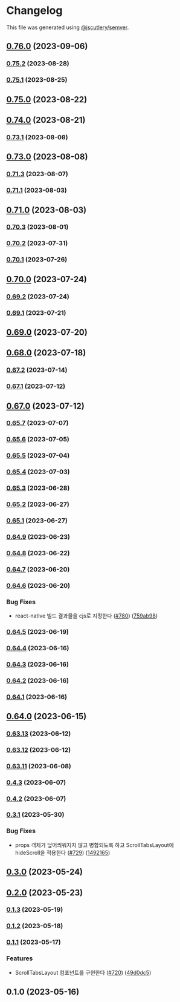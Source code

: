 # Changelog

This file was generated using [@jscutlery/semver](https://github.com/jscutlery/semver).

## [0.76.0](https://github.com/pedaling/opensource/compare/vibrant-layouts-0.75.2...vibrant-layouts-0.76.0) (2023-09-06)

### [0.75.2](https://github.com/pedaling/opensource/compare/vibrant-layouts-0.75.1...vibrant-layouts-0.75.2) (2023-08-28)

### [0.75.1](https://github.com/pedaling/opensource/compare/vibrant-layouts-0.75.0...vibrant-layouts-0.75.1) (2023-08-25)

## [0.75.0](https://github.com/pedaling/opensource/compare/vibrant-layouts-0.74.0...vibrant-layouts-0.75.0) (2023-08-22)

## [0.74.0](https://github.com/pedaling/opensource/compare/vibrant-layouts-0.73.1...vibrant-layouts-0.74.0) (2023-08-21)

### [0.73.1](https://github.com/pedaling/opensource/compare/vibrant-layouts-0.73.0...vibrant-layouts-0.73.1) (2023-08-08)

## [0.73.0](https://github.com/pedaling/opensource/compare/vibrant-layouts-0.72.0...vibrant-layouts-0.73.0) (2023-08-08)

### [0.71.3](https://github.com/pedaling/opensource/compare/vibrant-layouts-0.71.2...vibrant-layouts-0.71.3) (2023-08-07)

### [0.71.1](https://github.com/pedaling/opensource/compare/vibrant-layouts-0.71.0...vibrant-layouts-0.71.1) (2023-08-03)

## [0.71.0](https://github.com/pedaling/opensource/compare/vibrant-layouts-0.70.3...vibrant-layouts-0.71.0) (2023-08-03)

### [0.70.3](https://github.com/pedaling/opensource/compare/vibrant-layouts-0.70.2...vibrant-layouts-0.70.3) (2023-08-01)

### [0.70.2](https://github.com/pedaling/opensource/compare/vibrant-layouts-0.70.1...vibrant-layouts-0.70.2) (2023-07-31)

### [0.70.1](https://github.com/pedaling/opensource/compare/vibrant-layouts-0.70.0...vibrant-layouts-0.70.1) (2023-07-26)

## [0.70.0](https://github.com/pedaling/opensource/compare/vibrant-layouts-0.69.2...vibrant-layouts-0.70.0) (2023-07-24)

### [0.69.2](https://github.com/pedaling/opensource/compare/vibrant-layouts-0.69.1...vibrant-layouts-0.69.2) (2023-07-24)

### [0.69.1](https://github.com/pedaling/opensource/compare/vibrant-layouts-0.69.0...vibrant-layouts-0.69.1) (2023-07-21)

## [0.69.0](https://github.com/pedaling/opensource/compare/vibrant-layouts-0.68.0...vibrant-layouts-0.69.0) (2023-07-20)

## [0.68.0](https://github.com/pedaling/opensource/compare/vibrant-layouts-0.67.2...vibrant-layouts-0.68.0) (2023-07-18)

### [0.67.2](https://github.com/pedaling/opensource/compare/vibrant-layouts-0.67.1...vibrant-layouts-0.67.2) (2023-07-14)

### [0.67.1](https://github.com/pedaling/opensource/compare/vibrant-layouts-0.67.0...vibrant-layouts-0.67.1) (2023-07-12)

## [0.67.0](https://github.com/pedaling/opensource/compare/vibrant-layouts-0.66.0...vibrant-layouts-0.67.0) (2023-07-12)

### [0.65.7](https://github.com/pedaling/opensource/compare/vibrant-layouts-0.65.6...vibrant-layouts-0.65.7) (2023-07-07)

### [0.65.6](https://github.com/pedaling/opensource/compare/vibrant-layouts-0.65.5...vibrant-layouts-0.65.6) (2023-07-05)

### [0.65.5](https://github.com/pedaling/opensource/compare/vibrant-layouts-0.65.4...vibrant-layouts-0.65.5) (2023-07-04)

### [0.65.4](https://github.com/pedaling/opensource/compare/vibrant-layouts-0.65.3...vibrant-layouts-0.65.4) (2023-07-03)

### [0.65.3](https://github.com/pedaling/opensource/compare/vibrant-layouts-0.65.2...vibrant-layouts-0.65.3) (2023-06-28)

### [0.65.2](https://github.com/pedaling/opensource/compare/vibrant-layouts-0.65.1...vibrant-layouts-0.65.2) (2023-06-27)

### [0.65.1](https://github.com/pedaling/opensource/compare/vibrant-layouts-0.65.0...vibrant-layouts-0.65.1) (2023-06-27)

### [0.64.9](https://github.com/pedaling/opensource/compare/vibrant-layouts-0.64.8...vibrant-layouts-0.64.9) (2023-06-23)

### [0.64.8](https://github.com/pedaling/opensource/compare/vibrant-layouts-0.64.7...vibrant-layouts-0.64.8) (2023-06-22)

### [0.64.7](https://github.com/pedaling/opensource/compare/vibrant-layouts-0.64.6...vibrant-layouts-0.64.7) (2023-06-20)

### [0.64.6](https://github.com/pedaling/opensource/compare/vibrant-layouts-0.64.5...vibrant-layouts-0.64.6) (2023-06-20)


### Bug Fixes

* react-native 빌드 결과물을 cjs로 지정한다 ([#780](https://github.com/pedaling/opensource/issues/780)) ([759ab98](https://github.com/pedaling/opensource/commit/759ab98a5ddf3efdd9566e9dbbba0c9b375fb7aa))

### [0.64.5](https://github.com/pedaling/opensource/compare/vibrant-layouts-0.64.4...vibrant-layouts-0.64.5) (2023-06-19)

### [0.64.4](https://github.com/pedaling/opensource/compare/vibrant-layouts-0.64.3...vibrant-layouts-0.64.4) (2023-06-16)

### [0.64.3](https://github.com/pedaling/opensource/compare/vibrant-layouts-0.64.2...vibrant-layouts-0.64.3) (2023-06-16)

### [0.64.2](https://github.com/pedaling/opensource/compare/vibrant-layouts-0.64.1...vibrant-layouts-0.64.2) (2023-06-16)

### [0.64.1](https://github.com/pedaling/opensource/compare/vibrant-layouts-0.64.0...vibrant-layouts-0.64.1) (2023-06-16)

## [0.64.0](https://github.com/pedaling/opensource/compare/vibrant-layouts-0.63.13...vibrant-layouts-0.64.0) (2023-06-15)

### [0.63.13](https://github.com/pedaling/opensource/compare/vibrant-layouts-0.63.12...vibrant-layouts-0.63.13) (2023-06-12)

### [0.63.12](https://github.com/pedaling/opensource/compare/vibrant-layouts-0.63.11...vibrant-layouts-0.63.12) (2023-06-12)

### [0.63.11](https://github.com/pedaling/opensource/compare/vibrant-layouts-0.63.10...vibrant-layouts-0.63.11) (2023-06-08)

### [0.4.3](https://github.com/pedaling/opensource/compare/vibrant-layouts-0.4.2...vibrant-layouts-0.4.3) (2023-06-07)

### [0.4.2](https://github.com/pedaling/opensource/compare/vibrant-layouts-0.4.1...vibrant-layouts-0.4.2) (2023-06-07)

### [0.3.1](https://github.com/pedaling/opensource/compare/vibrant-layouts-0.3.0...vibrant-layouts-0.3.1) (2023-05-30)


### Bug Fixes

* props 객체가 덮어씌워지지 않고 병합되도록 하고 ScrollTabsLayout에 hideScroll을 적용한다 ([#729](https://github.com/pedaling/opensource/issues/729)) ([1492165](https://github.com/pedaling/opensource/commit/149216509ee6cf0caca671a216589915a44d7f9f))

## [0.3.0](https://github.com/pedaling/opensource/compare/vibrant-layouts-0.2.0...vibrant-layouts-0.3.0) (2023-05-24)

## [0.2.0](https://github.com/pedaling/opensource/compare/vibrant-layouts-0.1.3...vibrant-layouts-0.2.0) (2023-05-23)

### [0.1.3](https://github.com/pedaling/opensource/compare/vibrant-layouts-0.1.2...vibrant-layouts-0.1.3) (2023-05-19)

### [0.1.2](https://github.com/pedaling/opensource/compare/vibrant-layouts-0.1.1...vibrant-layouts-0.1.2) (2023-05-18)

### [0.1.1](https://github.com/pedaling/opensource/compare/vibrant-layouts-0.1.0...vibrant-layouts-0.1.1) (2023-05-17)


### Features

* ScrollTabsLayout 컴포넌트를 구현한다  ([#720](https://github.com/pedaling/opensource/issues/720)) ([49d0dc5](https://github.com/pedaling/opensource/commit/49d0dc577b93c023d8fde3766dbadc95525be6a3))

## 0.1.0 (2023-05-16)
